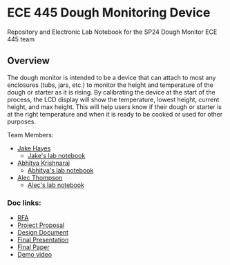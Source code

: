 # ECE 445 Dough Monitoring Device

Repository and Electronic Lab Notebook for the SP24 Dough Monitor ECE 445 team

## Overview

The dough monitor is intended to be a device that can attach to most any enclosures (tubs, jars, etc.) to monitor the height and temperature of the dough or starter as it is rising. By calibrating the device at the start of the process, the LCD display will show the temperature, lowest height, current height, and max height. This will help users know if their dough or starter is at the right temperature and when it is ready to be cooked or used for other purposes.

Team Members:  

* [Jake Hayes](<https://github.com/compileriot>)  
	* [Jake's lab notebook](<https://github.com/uiuc-alec/ece445_dough_monitor/tree/main/notebooks/jake>)  
* [Abhitya Krishnaraj](<https://github.com/abhityakrishnaraj>)  
	* [Abhitya's lab notebook](<https://github.com/uiuc-alec/ece445_dough_monitor/tree/main/notebooks/abhitya>)  
* [Alec Thompson](<https://github.com/uiuc-alec>)  
	* [Alec's lab notebook](<https://github.com/uiuc-alec/ece445_dough_monitor/tree/main/notebooks/alec>)  


### Doc links:
- [RFA](<https://docs.google.com/document/d/1kF1rHTl5g_Uzm8IN8ehcqM2Bl3i7Av3ugFFKGpFKIh4/edit?usp=sharing>)
- [Project Proposal](<https://docs.google.com/document/d/1TKZvJ8-ajKKCzJN4BzpvQgP6Wtzp_BtlWftU6C2UMDA/edit?usp=sharing>)
- [Design Document](<https://docs.google.com/document/d/1KsPt3ziOBMEgM2YeDxTdxmcEFOSrHt8D0JKil-PqETM/edit?usp=sharing>)
- [Final Presentation](<https://docs.google.com/presentation/d/1yKvjIHg_gXwxNNr-S3OlODOh9tRP3artU0gckCc1C8s/edit?usp=sharing>)
- [Final Paper](<https://uillinoisedu-my.sharepoint.com/:w:/g/personal/abhitya2_illinois_edu/EYfktbYTXWlAkdfkIiclUBoBDbqpY0NMi2pT171NzSJxXw?e=9j4dMk>)
- [Demo video](<https://www.youtube.com/embed/4N0sI_6v96w?si=lUEZGT0_BrroQvX6>)

